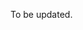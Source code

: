 <!-- Note: the image links are a little funky.
      we're using the ../docs/images path so we can serve the images in github, or the /about page of the app.
 -->

To be updated.
